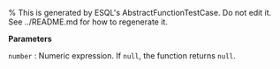 % This is generated by ESQL's AbstractFunctionTestCase. Do not edit it. See ../README.md for how to regenerate it.

**Parameters**

`number`
:   Numeric expression. If `null`, the function returns `null`.

